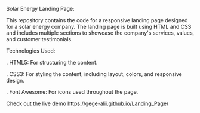 Solar Energy Landing Page:

This repository contains the code for a responsive landing page designed for a solar energy company. The landing page is built using HTML and CSS and includes multiple sections to showcase the company's services, values, and customer testimonials.

Technologies Used:

. HTML5: For structuring the content.

. CSS3: For styling the content, including layout, colors, and responsive design.

. Font Awesome: For icons used throughout the page.

Check out the live demo https://gege-alii.github.io/Landing_Page/
